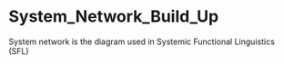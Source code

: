 # System_Network_Build_Up
System network is the diagram used in Systemic Functional Linguistics (SFL)
